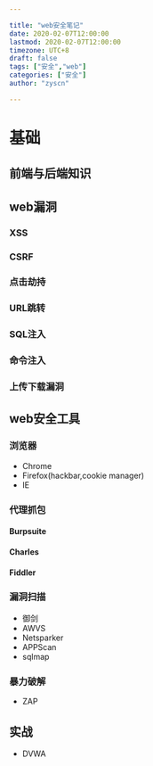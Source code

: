```yaml
---

title: "web安全笔记"
date: 2020-02-07T12:00:00
lastmod: 2020-02-07T12:00:00
timezone: UTC+8
draft: false
tags: ["安全","web"]
categories: ["安全"]
author: "zyscn"

---
```


# 基础

## 前端与后端知识

## web漏洞

### XSS

### CSRF

### 点击劫持

### URL跳转

### SQL注入

### 命令注入

### 上传下载漏洞


## web安全工具
### 浏览器
- Chrome
- Firefox(hackbar,cookie manager)
- IE
### 代理抓包

#### Burpsuite

#### Charles

#### Fiddler

### 漏洞扫描
- 御剑
- AWVS
- Netsparker
- APPScan
- sqlmap

### 暴力破解
- ZAP

## 实战

- DVWA


